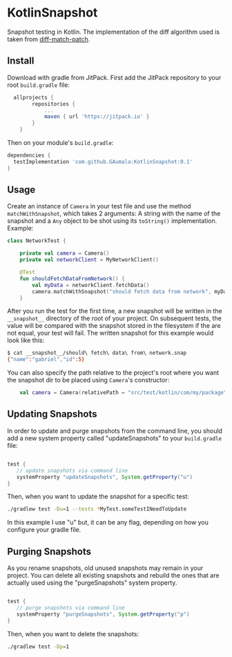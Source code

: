 # KotlinSnapshot

Snapshot testing in Kotlin. The implementation of the diff algorithm used is taken from [diff-match-patch](https://github.com/google/diff-match-patch).


## Install

Download with gradle from JitPack. First add the JitPack repository to your root `build.gradle` file: 

``` gradle
  allprojects {
		repositories {
			...
			maven { url 'https://jitpack.io' }
		}
	}
```
Then on your module's `build.gradle`:

``` gradle 
dependencies {
  testImplementation 'com.github.GAumala:KotlinSnapshot:0.1'
}

```

## Usage

Create an instance of `Camera` in your test file and use the method `matchWithSnapshot`, which takes 2 arguments: A string with the name of the snapshot and a `Any` object to be shot using its `toString()` implementation. Example:

``` kotlin
class NetworkTest {

    private val camera = Camera()
    private val networkClient = MyNetworkClient()

    @Test
    fun shouldFetchDataFromNetwork() {
        val myData = networkClient.fetchData()
        camera.matchWithSnapshot("should fetch data from network", myData)
    }
```

After you run the test for the first time, a new  snapshot will be written in the `__snapshot__` directory of the root of your project. On subsequent tests, the value will be compared with the snapshot stored in the filesystem if the are not equal, your test will fail. The written snapshot for this example would look like this:

```bash
$ cat __snapshot__/should\ fetch\ data\ from\ network.snap 
{"name":"gabriel","id":5}
```

You can also specify the path relative to the project's root where you want the snapshot dir to be placed using `Camera`'s constructor:


``` kotlin
    val camera = Camera(relativePath = "src/test/kotlin/com/my/package")
```

 

## Updating Snapshots


In order to update and purge snapshots from the command line, you should add a new system property called "updateSnapshots" to your `build.gradle` file:

``` gradle

test {
   // update snapshots via command line
   systemProperty "updateSnapshots", System.getProperty("u")
}
```

Then, when you want to update the snapshot for a specific test: 
``` bash
./gradlew test -Du=1 --tests *MyTest.someTestINeedToUpdate
```

In this example I use "u" but, it can be any flag, depending on how you configure your gradle file.


## Purging Snapshots

As you rename snapshots, old unused snapshots may remain in your project. You can delete all existing snapshots and rebuild the ones that are actually used using the "purgeSnapshots" system property. 

``` gradle

test {
   // purge snapshots via command line
   systemProperty "purgeSnapshots", System.getProperty("p")
}
```

Then, when you want to delete the snapshots: 
``` bash
./gradlew test -Dp=1 
```
